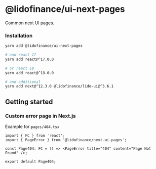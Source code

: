 # @lidofinance/ui-next-pages

Common next UI pages.

### Installation
```bash
yarn add @lidofinance/ui-next-pages

# and react 17
yarn add react@^17.0.0

# or react 18
yarn add react@^18.0.0

# and additional
yarn add next@^12.3.0 @lidofinance/lido-ui@^3.6.1
```

## Getting started

### Custom error page in Next.js

Example for `pages/404.tsx`

```tsx
import { FC } from 'react';
import { PageError } from '@lidofinance/next-ui-pages';

const Page404: FC = () => <PageError title="404" content="Page Not Found" />;

export default Page404;

```

